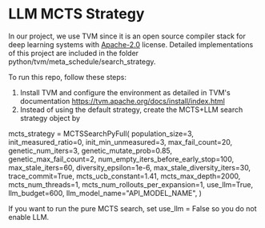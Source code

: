 <!--- Licensed to the Apache Software Foundation (ASF) under one -->
<!--- or more contributor license agreements.  See the NOTICE file -->
<!--- distributed with this work for additional information -->
<!--- regarding copyright ownership.  The ASF licenses this file -->
<!--- to you under the Apache License, Version 2.0 (the -->
<!--- "License"); you may not use this file except in compliance -->
<!--- with the License.  You may obtain a copy of the License at -->

<!---   http://www.apache.org/licenses/LICENSE-2.0 -->

<!--- Unless required by applicable law or agreed to in writing, -->
<!--- software distributed under the License is distributed on an -->
<!--- "AS IS" BASIS, WITHOUT WARRANTIES OR CONDITIONS OF ANY -->
<!--- KIND, either express or implied.  See the License for the -->
<!--- specific language governing permissions and limitations -->
<!--- under the License. -->

# LLM MCTS Strategy
In our project, we use TVM since it is an open source compiler stack for deep learning systems with [Apache-2.0](LICENSE) license. Detailed implementations of this project are included in the folder python/tvm/meta_schedule/search_strategy.

To run this repo, follow these steps:
1. Install TVM and configure the environment as detailed in TVM's documentation https://tvm.apache.org/docs/install/index.html
2. Instead of using the default strategy, create the MCTS+LLM search
strategy object by

mcts_strategy = MCTSSearchPyFull(
    population_size=3,
    init_measured_ratio=0,
    init_min_unmeasured=3,
    max_fail_count=20,
    genetic_num_iters=3,
    genetic_mutate_prob=0.85,
    genetic_max_fail_count=2,
    num_empty_iters_before_early_stop=100,
    max_stale_iters=60,
    diversity_epsilon=1e-6,
    max_stale_diversity_iters=30,
    trace_commit=True,
    mcts_ucb_constant=1.41,
    mcts_max_depth=2000,
    mcts_num_threads=1,
    mcts_num_rollouts_per_expansion=1,
    use_llm=True,
    llm_budget=600,
    llm_model_name="API_MODEL_NAME",
)

If you want to run the pure MCTS search, set use_llm = False so you do not enable LLM.